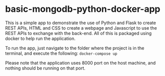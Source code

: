 # basic-mongodb-python-docker-app

This is a simple app to demonstrate the use of Python and Flask to create REST APIs, HTML and CSS to create a webpage and Javascript to use the REST APIs to exchange with the back-end. All of this is packaged using docker to help run the application.

To run the app, just navigate to the folder where the project is in the terminal, and execute the following: `docker-compose up`

Please note that the application uses 8000 port on the host machine, and nothing should be running on that port.